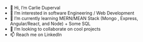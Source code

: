 - 👋 Hi, I’m Carlie Duperval
- 👀 I’m interested in software Engineering / Web Development 
- 🌱 I’m currently learning MERN/MEAN Stack (Mongo , Express, Angular/React, and Node) + Some SQL
- 💞️ I’m looking to collaborate on cool projects 
- 📫 Reach me on LinkedIn


